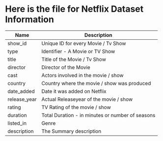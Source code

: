 # Here is the file for Netflix Dataset Information

|     Name    |          Description                             |
|-------------|--------------------------------------------------|
| show_id     | Unique ID for every Movie / Tv Show              |
| type        | Identifier - A Movie or TV Show                  |
| title       | Title of the Movie / Tv Show                     |                  
| director    | Director of the Movie                            | 
| cast        | Actors involved in the movie / show              |
| country     | Country where the movie / show was produced
| date_added  | Date it was added on Netflix                     |                                   
| release_year| Actual Releaseyear of the movie / show           |
| rating      | TV Rating of the movie / show                    | 
| duration    | Total Duration - in minutes or number of seasons |
| listed_in   | Genre                                            |
| description | The Summary description                          | 

